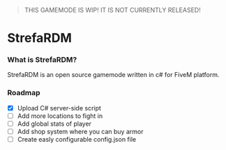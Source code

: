 > THIS GAMEMODE IS WIP! IT IS NOT CURRENTLY RELEASED! 

# StrefaRDM

### What is StrefaRDM?

StrefaRDM is an open source gamemode written in c# for FiveM platform.

### Roadmap

- [x] Upload C# server-side script
- [ ] Add more locations to fight in
- [ ] Add global stats of player
- [ ] Add shop system where you can buy armor
- [ ] Create easly configurable config.json file
